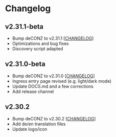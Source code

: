 # Changelog

## v2.31.1-beta

- Bump deCONZ to v2.31.1 [[CHANGELOG](https://github.com/dresden-elektronik/deconz-rest-plugin/releases/tag/v2.31.1-beta)]
- Optimizations and bug fixes
- Discovery script adapted

## v2.31.0-beta

- Bump deCONZ to v2.31.0 [[CHANGELOG](https://github.com/dresden-elektronik/deconz-rest-plugin/releases/tag/v2.31.0-beta)]
- Ingress entry page revised (e.g. light/dark mode)
- Update DOCS.md and a few corrections
- Add release channel

## v2.30.2

- Bump deCONZ to v2.30.2 [[CHANGELOG](https://github.com/dresden-elektronik/deconz-rest-plugin/releases/tag/v2.30.2)]
- Add de/en translation files
- Update logo/icon
